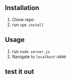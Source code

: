 ## Installation

1. Clone repo
2. run `npm install`

## Usage

1. run `node server.js`
2. Navigate to `localhost:8080`

## test it out

